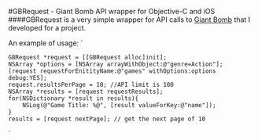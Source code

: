 #GBRequest - Giant Bomb API wrapper for Objective-C and iOS
####GBRequest is a very simple wrapper for API calls to [Giant Bomb](giantbomb.com) that I developed for a project.

An example of usage:
 `
 
    GBRequest *request = [[GBRequest alloc]init];  
    NSArray *options = [NSArray arrayWithObject:@"genre=Action"];  
    [request requestForEnitityName:@"games" withOptions:options debug:YES];  
    request.resultsPerPage = 10; //API limit is 100  
    NSArray *results = [request requestResults];  
    for(NSDictionary *result in results){  
        NSLog(@"Game Title: %@", [result valueForKey:@"name"]);  
    }  
    results = [request nextPage]; // get the next page of 10  
    	
`